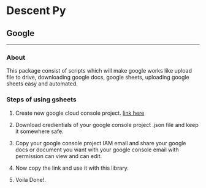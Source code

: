 # Descent Py

## Google

---------

### About

This package consist of scripts which will make google works like upload file to drive, downloading google docs, google sheets, uploading google sheets easy and automated.


### Steps of using gsheets

1. Create new google cloud console project. [link here](https://console.cloud.google.com)

2. Download credientials of your google console project .json file and keep it somewhere safe.

3. Copy your google console project IAM email and share your google docs or document you want with your google console email with permission can view and can edit.

4. Now copy the link and use it with this library.

5. Voila Done!.
